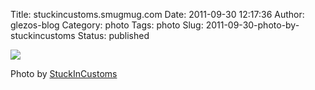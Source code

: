 Title: stuckincustoms.smugmug.com
Date: 2011-09-30 12:17:36
Author: glezos-blog
Category: photo
Tags: photo
Slug: 2011-09-30-photo-by-stuckincustoms
Status: published

![](http://36.media.tumblr.com/tumblr_lsco9dBQEI1qaawg5o1_1280.jpg)

Photo by [StuckInCustoms](http://stuckincustoms.smugmug.com/Portfolio-The-Best/your-favorites/10668747_AuyBk#742619345_hkJPG-A-LB)
